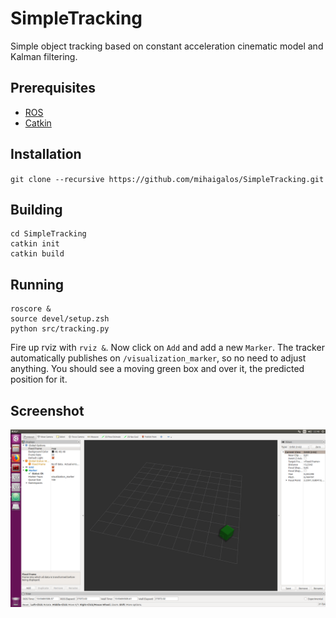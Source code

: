 # SimpleTracking
Simple object tracking based on constant acceleration cinematic model and Kalman filtering.

## Prerequisites
* [ROS](http://wiki.ros.org/Installation/Ubuntu)
* [Catkin](http://docs.ros.org/melodic/api/catkin/html/user_guide/installation.html)

## Installation
`git clone --recursive https://github.com/mihaigalos/SimpleTracking.git`

## Building
```
cd SimpleTracking
catkin init
catkin build
```
## Running
```
roscore &
source devel/setup.zsh
python src/tracking.py
```
Fire up rviz with `rviz &`. Now click on `Add` and add a new `Marker`. The tracker automatically
publishes on `/visualization_marker`, so no need to adjust anything. You should see a moving green box
and over it, the predicted position for it.

## Screenshot
![alt text](screenshots/tracking_screenshot.png)
